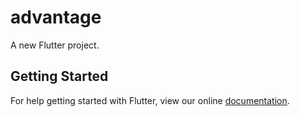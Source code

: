 # advantage

A new Flutter project.

## Getting Started

For help getting started with Flutter, view our online
[documentation](https://flutter.io/).

